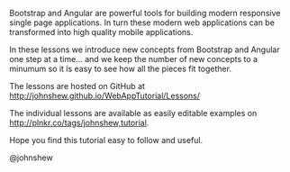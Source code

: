 Bootstrap and Angular are powerful tools for building modern responsive single page applications.  In turn these modern web applications can be transformed into high quality mobile applications.

In these lessons we introduce new concepts from Bootstrap and Angular one step at a time...  and we keep the number of new concepts to a minumum so it is easy to see how all the pieces fit together. 

The lessons are hosted on GitHub at http://johnshew.github.io/WebAppTutorial/Lessons/

The individual lessons are available as easily editable examples on http://plnkr.co/tags/johnshew,tutorial.

Hope you find this tutorial easy to follow and useful.

@johnshew

